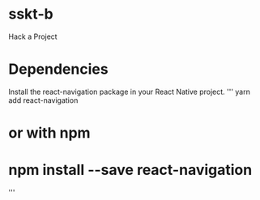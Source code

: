 # sskt-b
Hack a Project 

# Dependencies
Install the react-navigation package in your React Native project.
'''
yarn add react-navigation
# or with npm
# npm install --save react-navigation
'''
